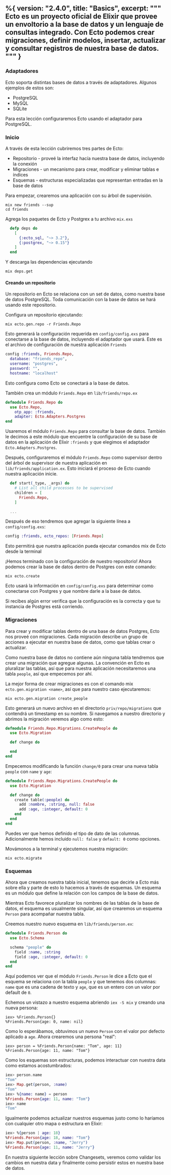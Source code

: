 %{
  version: "2.4.0",
  title: "Basics",
  excerpt: """
  Ecto es un proyecto oficial de Elixir que provee un envoltorio a la base de datos y un lenguaje de consultas integrado. Con Ecto podemos crear migraciones, definir modelos, insertar, actualizar y consultar registros de nuestra base de datos.
  """
}
---

### Adaptadores

Ecto soporta distintas bases de datos a través de adaptadores. Algunos ejemplos de estos son:

* PostgreSQL
* MySQL
* SQLite

Para esta lección configuraremos Ecto usando el adaptador para PostgreSQL.

### Inicio

A través de esta lección cubriremos tres partes de Ecto:

* Repositorio - proveé la interfaz hacía nuestra base de datos, incluyendo la conexión
* Migraciones - un mecanismo para crear, modificar y eliminar tablas e índices
* Esquemas - estructuras especializadas que representan entradas en la base de datos

Para empezar, crearemos una aplicación con su árbol de supervisión.

```shell
mix new friends --sup
cd friends
```

Agrega los paquetes de Ecto y Postgrex a tu archivo `mix.exs`

```elixir
  defp deps do
    [
      {:ecto_sql, "~> 3.2"},
      {:postgrex, "~> 0.15"}
    ]
  end
```

Y descarga las dependencias ejecutando

```shell
mix deps.get
```

#### Creando un repositorio

Un repositorio en Ecto se relaciona con un set de datos, como nuestra base de datos PostgreSQL.
Toda comunicación con la base de datos se hará usando este repositorio.

Configura un repositorio ejecutando:

```shell
mix ecto.gen.repo -r Friends.Repo
```

Esto generará la configuración requerida en `config/config.exs` para conectarse a la base de datos, incluyendo el adaptador que usará.
Este es el archivo de configuración de nuestra aplicación `Friends`

```elixir
config :friends, Friends.Repo,
  database: "friends_repo",
  username: "postgres",
  password: "",
  hostname: "localhost"
```

Esto configura como Ecto se conectará a la base de datos.

También crea un módulo `Friends.Repo` en `lib/friends/repo.ex`

```elixir
defmodule Friends.Repo do
  use Ecto.Repo,
    otp_app: :friends,
    adapter: Ecto.Adapters.Postgres
end
```

Usaremos el módulo `Friends.Repo` para consultar la base de datos. También le decimos a este módulo que encuentre la configuración de su base de datos en la aplicación de Elixir `:friends` y que elegimos el adaptador `Ecto.Adapters.Postgres`.

Después, configuraremos el módulo `Friends.Repo` como supervisor dentro del árbol de supervisor de nuestra aplicación en `lib/friends/application.ex`.
Esto iniciará el proceso de Ecto cuando nuestra aplicación inicie.

```elixir
  def start(_type, _args) do
    # List all child processes to be supervised
    children = [
      Friends.Repo,
    ]

  ...
```

Después de eso tendremos que agregar la siguiente línea a `config/config.exs`:

```elixir
config :friends, ecto_repos: [Friends.Repo]
```

Esto permitirá que nuestra aplicación pueda ejecutar comandos mix de Ecto desde la terminal

¡Hemos terminado con la configuración de nuestro repositorio!
Ahora podemos crear la base de datos dentro de Postgres con este comando:

```shell
mix ecto.create
```

Ecto usará la información en `config/config.exs` para determinar como conectarse con Postgres y que nombre darle a la base de datos.

Si recibes algún error verifica que la configuración es la correcta y que tu instancia de Postgres está corriendo.

### Migraciones

Para crear y modificar tablas dentro de una base de datos Postgres, Ecto nos proveé con migraciones.
Cada migración describe un grupo de acciones a ejecutar en nuestra base de datos, como que tablas crear o actualizar.

Como nuestra base de datos no contiene aún ninguna tabla tendremos que crear una migración que agregue algunas.
La convención en Ecto es pluralizar las tablas, así que para nuestra aplicación necesitaremos una tabla `people`, así que empecemos por ahí.

La mejor forma de crear migraciones es con el comando mix `ecto.gen.migration <name>`, así que para nuestro caso ejecutaremos:

```shell
mix ecto.gen.migration create_people
```

Esto generará un nuevo archivo en el directorio `priv/repo/migrations` que contendrá un timestamp en su nombre.
Si navegamos a nuestro directorio y abrimos la migración veremos algo como esto:

```elixir
defmodule Friends.Repo.Migrations.CreatePeople do
  use Ecto.Migration

  def change do

  end
end
```

Empecemos modificando la función `change/0` para crear una nueva tabla `people` con `name` y `age`:

```elixir
defmodule Friends.Repo.Migrations.CreatePeople do
  use Ecto.Migration

  def change do
    create table(:people) do
      add :nombre, :string, null: false
      add :age, :integer, default: 0
    end
  end
end
```

Puedes ver que hemos definido el tipo de dato de las columnas.
Adicionalmente hemos incluido `null: false` y `default: 0` como opciones.

Movámonos a la terminal y ejecutemos nuestra migración:

```shell
mix ecto.migrate
```

### Esquemas

Ahora que creamos nuestra tabla inicial, tenemos que decirle a Ecto más sobre ella y parte de esto lo hacemos a través de esquemas.
Un esquema es un módulo que define la relación con los campos de la base de datos.

Mientras Ecto favorece pluralizar los nombres de las tablas de la base de datos, el esquema es usualmente singular, así que crearemos un esquema `Person` para acompañar nuestra tabla.

Creemos nuestro nuevo esquema en `lib/friends/person.ex`:

```elixir
defmodule Friends.Person do
  use Ecto.Schema

  schema "people" do
    field :name, :string
    field :age, :integer, default: 0
  end
end
```

Aquí podemos ver que el módulo `Friends.Person` le dice a Ecto que el esquema se relaciona con la tabla `people` y que tenemos dos columnas: `name` que es una cadena de texto y `age`, que es un entero con un valor por default de `0`.

Echemos un vistazo a nuestro esquema abriendo `iex -S mix` y creando una nueva persona:

```shell
iex> %Friends.Person{}
%Friends.Person{age: 0, name: nil}
```

Como lo esperábamos, obtuvimos un nuevo `Person` con el valor por defecto aplicado a `age`.
Ahora crearemos una persona "real":

```shell
iex> person = %Friends.Person{name: "Tom", age: 11}
%Friends.Person{age: 11, name: "Tom"}
```

Como los esquemas son estructuras, podemos interactuar con nuestra data como estamos acostumbrados:

```elixir
iex> person.name
"Tom"
iex> Map.get(person, :name)
"Tom"
iex> %{name: name} = person
%Friends.Person{age: 11, name: "Tom"}
iex> name
"Tom"
```

Igualmente podemos actualizar nuestros esquemas justo como lo haríamos con cualquier otro mapa o estructura en Elixir:

```elixir
iex> %{person | age: 18}
%Friends.Person{age: 18, name: "Tom"}
iex> Map.put(person, :name, "Jerry")
%Friends.Person{age: 11, name: "Jerry"}
```

En nuestra siguiente lección sobre Changesets, veremos como validar los cambios en nuestra data y finalmente como persistir estos en nuestra base de datos.

